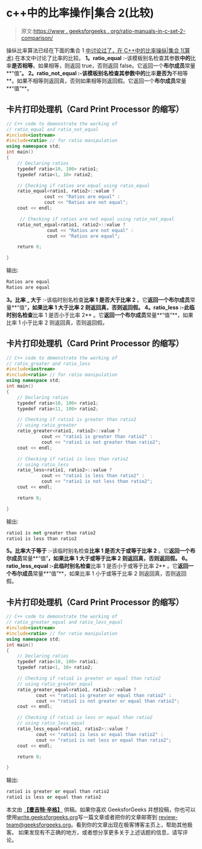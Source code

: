 # c++中的比率操作|集合 2(比较)

> 原文:[https://www . geeksforgeeks . org/ratio-manuals-in-c-set-2-comparison/](https://www.geeksforgeeks.org/ratio-manipulations-in-c-set-2-comparison/)

操纵比率算法已经在下面的集合 1
[中讨论过了，在 C++中的比率操纵|集合 1(算术)](https://www.geeksforgeeks.org/ratio-manipulations-in-c-set-1-arithmetic/)
在本文中讨论了比率的比较。
**1。ratio_equal** :-该模板别名检查其参数**中的**比率**是否相等**。如果相等，则返回 true，否则返回 false。它返回一个**布尔成员**常量**“值”**。
**2。ratio_not_equal** :-该模板别名检查其参数中的**比率**是否为**不相等**。如果不相等则返回真，否则如果相等则返回假。它返回一个**布尔成员**常量**“值”**。

## 卡片打印处理机（Card Print Processor 的缩写）

```cpp
// C++ code to demonstrate the working of
// ratio_equal and ratio_not_equal
#include<iostream>
#include<ratio> // for ratio manipulation
using namespace std;
int main()
{
    // Declaring ratios 
    typedef ratio<10, 100> ratio1;
    typedef ratio<1, 10> ratio2;

    // Checking if ratios are equal using ratio_equal
    ratio_equal<ratio1, ratio2>::value ? 
              cout << "Ratios are equal" :
              cout << "Ratios are not equal";
    cout << endl;

     // Checking if ratios are not equal using ratio_not_equal
    ratio_not_equal<ratio1, ratio2>::value ? 
               cout << "Ratios are not equal" :
               cout << "Ratios are equal";

    return 0;

}
```

输出:

```cpp
Ratios are equal
Ratios are equal
```

**3。比率 _ 大于** :-该临时别名检查**比率 1 是否大于比率 2** 。它**返回一个布尔成员**常量**“值”**，如果比率 1 大于比率 2 则返回真，否则返回假。
**4。ratio_less** :-此临时别名检查**比率 1 是否小于比率 2** 。它**返回一个布尔成员**常量**“值”**，如果比率 1 小于比率 2 则返回真，否则返回假。

## 卡片打印处理机（Card Print Processor 的缩写）

```cpp
// C++ code to demonstrate the working of
// ratio_greater and ratio_less
#include<iostream>
#include<ratio> // for ratio manipulation
using namespace std;
int main()
{
    // Declaring ratios 
    typedef ratio<10, 100> ratio1;
    typedef ratio<11, 100> ratio2;

    // Checking if ratio1 is greater than ratio2 
    // using ratio_greater
    ratio_greater<ratio1, ratio2>::value ? 
             cout << "ratio1 is greater than ratio2" :
             cout << "ratio1 is not greater than ratio2";
    cout << endl;

    // Checking if ratio1 is less than ratio2 
    // using ratio_less
    ratio_less<ratio1, ratio2>::value ? 
             cout << "ratio1 is less than ratio2" :
             cout << "ratio1 is not less than ratio2";
    cout << endl;

    return 0;

}
```

输出:

```cpp
ratio1 is not greater than ratio2
ratio1 is less than ratio2
```

**5。比率大于等于** :-该临时别名检查**比率 1 是否大于或等于比率 2** 。它**返回一个布尔成员**常量**“值”**，如果比率 1 大于或等于比率 2 则返回真，否则返回假。
**6。ratio_less_equal** :-此临时别名检查**比率 1 是否小于或等于比率 2** 。它**返回一个布尔成员**常量**“值”**，如果比率 1 小于或等于比率 2 则返回真，否则返回假。

## 卡片打印处理机（Card Print Processor 的缩写）

```cpp
// C++ code to demonstrate the working of
// ratio_greater_equal and ratio_less_equal
#include<iostream>
#include<ratio> // for ratio manipulation
using namespace std;
int main()
{
    // Declaring ratios 
    typedef ratio<10, 100> ratio1;
    typedef ratio<1, 10> ratio2;

    // Checking if ratio1 is greater or equal than ratio2 
    // using ratio_greater_equal
    ratio_greater_equal<ratio1, ratio2>::value ? 
           cout << "ratio1 is greater or equal than ratio2" :
           cout << "ratio1 is not greater or equal than ratio2";
    cout << endl;

    // Checking if ratio1 is less or equal than ratio2 
    // using ratio_less_equal 
    ratio_less_equal<ratio1, ratio2>::value ? 
           cout << "ratio1 is less or equal than ratio2" :
           cout << "ratio1 is not less or equal than ratio2";
    cout << endl;

    return 0;

}
```

输出:

```cpp
ratio1 is greater or equal than ratio2
ratio1 is less or equal than ratio2
```

本文由 [**【曼吉特·辛格】**](https://auth.geeksforgeeks.org/profile.php?user=manjeet_04&list=practice) 供稿。如果你喜欢 GeeksforGeeks 并想投稿，你也可以使用[write.geeksforgeeks.org](https://write.geeksforgeeks.org)写一篇文章或者把你的文章邮寄到 review-team@geeksforgeeks.org。看到你的文章出现在极客博客主页上，帮助其他极客。
如果发现有不正确的地方，或者想分享更多关于上述话题的信息，请写评论。